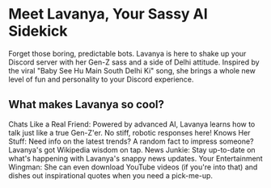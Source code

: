 # Meet Lavanya, Your Sassy AI Sidekick

Forget those boring, predictable bots. Lavanya is here to shake up your Discord server with her Gen-Z sass and a side of Delhi attitude. Inspired by the viral "Baby See Hu Main South Delhi Ki"  song, she brings a whole new level of fun and personality to your Discord experience.

## What makes Lavanya so cool?

Chats Like a Real Friend: Powered by advanced AI, Lavanya learns how to talk just like a true Gen-Z'er. No stiff, robotic responses here!
Knows Her Stuff: Need info on the latest trends? A random fact to impress someone? Lavanya's got Wikipedia wisdom on tap.
News Junkie: Stay up-to-date on what's happening with Lavanya's snappy news updates.
Your Entertainment Wingman: She can even download YouTube videos (if you're into that) and dishes out inspirational quotes when you need a pick-me-up.
